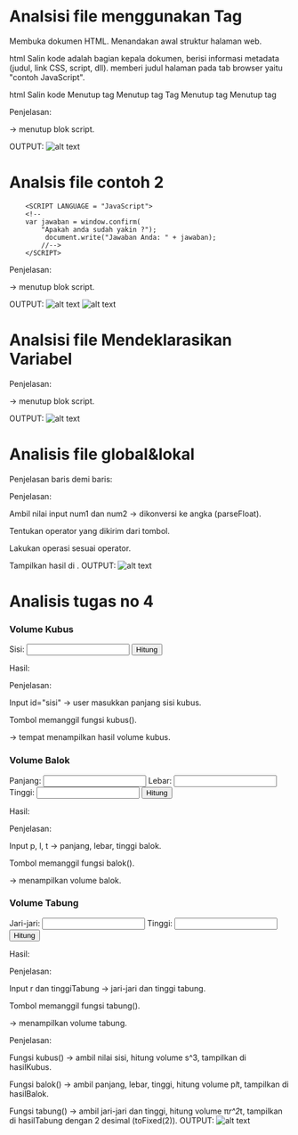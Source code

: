 # Analsisi file menggunakan Tag
<HTML> 
 Membuka dokumen HTML. Menandakan awal struktur halaman web.

html
Salin kode
    <HEAD><TITLE> contoh JavaScript</TITLE> 
    <HEAD> adalah bagian kepala dokumen, berisi informasi metadata (judul, link CSS, script, dll).
    <TITLE> contoh JavaScript</TITLE> memberi judul halaman pada tab browser yaitu "contoh JavaScript".

html
Salin kode
            <script language="JavaScript"> 
 Membuka tag <script> untuk menuliskan kode JavaScript.
 Atribut language="JavaScript" digunakan pada HTML lama untuk menunjukkan bahasa scripting, tapi di HTML5 sudah tidak direkomendasikan (cukup <script> saja).

html
Salin kode
            document.write("Program JavaSript Aku di kepala"); 
 Kode JavaScript yang dijalankan.
 Fungsi document.write() akan menulis teks langsung ke halaman web.
 Hasil: menampilkan "Program JavaSript Aku di kepala". Karena ada di dalam <head>, teks akan muncul sebelum <body> terbentuk.

html
Salin kode
            </script> 
 Menutup tag <script>.

html
Salin kode
        </HEAD> 
 Menutup bagian <HEAD>.

html
Salin kode
        <BODY> 
 Membuka bagian <BODY>. Semua konten utama halaman web (teks, gambar, script, dll) ditulis di sini.

html
Salin kode
        <script language="JavaScript"> 
 Membuka tag <script> lagi, kali ini berada di dalam <body>.

html
Salin kode
        document.write("Program JavaSript Aku di body"); 
 Kode JavaScript kedua.
 Akan menampilkan teks "Program JavaSript Aku di body" di dalam area body halaman.

html
Salin kode
        </script> 
 Menutup tag <script> di dalam body.

html
Salin kode
        </BODY> 
</HTML>
 Menutup bagian <BODY> dan dokumen HTML (</HTML>).
OUTPUT:
![alt text](image.png)

# Analisis file Even tertentu
<!DOCTYPE html> 
 Mendefinisikan bahwa dokumen ini menggunakan HTML5.

html
Salin kode
<html> 
 Tag pembuka dokumen HTML. Semua isi halaman ada di dalamnya.

html
Salin kode
    <head> 
        <title>Belajar Javascript : Mengenal Event Pada Javascript</title> 
    </head> 
 Bagian <head> berisi informasi untuk browser.
 <title> memberikan judul tab browser: "Belajar Javascript : Mengenal Event Pada Javascript".

html
Salin kode
    <body> 
 Membuka bagian <body> yang berisi konten utama halaman.

html
Salin kode
        <h1>Mengenal Event Pada Javascript</h1> 
 Menampilkan teks besar (judul utama) di halaman: "Mengenal Event Pada Javascript".

html
Salin kode
        <h2> Perograman WEB Event one click</h2> 
 Subjudul tingkat 2 yang ditampilkan: "Perograman WEB Event one click".
(Ada salah ketik: "Perograman" seharusnya "Pemrograman").

html
Salin kode
        <!-- memberikan event pada element tombol --> 
 Komentar HTML, tidak ditampilkan di browser. Hanya untuk catatan.

html
Salin kode
        <button onclick="tampilkan_nama()">klik disini </button> 
 Membuat tombol dengan teks "klik disini".
 Atribut onclick="tampilkan_nama()" artinya jika tombol diklik, maka JavaScript akan menjalankan fungsi tampilkan_nama().

html
Salin kode
        <!-- id hasil --> 
 Komentar lagi, memberi penjelasan bahwa elemen berikut punya ID untuk menampilkan hasil.

html
Salin kode
        <div id="hasil"></div> 
 Membuat elemen <div> kosong dengan id="hasil".
 Elemen ini akan diisi oleh JavaScript ketika tombol diklik.

html
Salin kode
     <script> 
        // membuat function tampilkan_nama 
        function tampilkan_nama(){ 
            document.getElementById("hasil").innerHTML = 
                "<h3>Nama Saya Adalah Andi Akram Nur Risal</h3>"; 
        } 
    </script> 
 Tag <script> digunakan untuk menulis kode JavaScript.
 Komentar // membuat function tampilkan_nama menjelaskan fungsi berikut.
 function tampilkan_nama(){ ... } mendefinisikan fungsi.
 document.getElementById("hasil").innerHTML = ...; mencari elemen <div> dengan ID hasil lalu mengisi kontennya dengan teks <h3>Nama Saya Adalah Andi Akram Nur Risal</h3>.
 Jadi ketika tombol diklik, isi <div> berubah dan teks nama muncul.

html
Salin kode
    </body> 
</html> 
 Menutup body dan HTML.
 OUTPUT:
 ![alt text](image.png)

 # Analisis file sederhana
 <HTML> 
 Membuka dokumen HTML. Semua isi halaman berada di dalamnya.

html
Salin kode
    <HEAD><TITLE> contoh sederhana JavaScript</TITLE></HEAD> 
 <HEAD> adalah bagian kepala dokumen.
 <TITLE> menentukan judul halaman pada tab browser: "contoh sederhana JavaScript".
 </HEAD> menutup bagian head.

html
Salin kode
    </BODY> 
 Kesalahan: di sini langsung menutup <BODY> padahal belum pernah membuka <BODY>. Seharusnya ada <BODY> sebelum ini.

html
Salin kode
        <script language="JavaScript"> 
 Membuka tag <script> untuk menulis JavaScript.
 Atribut language="JavaScript" adalah gaya lama, di HTML5 lebih baik gunakan <script> saja.

html
Salin kode
        document.write("Selamat Belajar Angkatan 2019","<br>"); 
 document.write() menuliskan teks langsung ke halaman.
 "Selamat Belajar Angkatan 2019" ditampilkan, lalu "<br>" membuat baris baru (line break).

html
Salin kode
        document.write("JavaScript Pemrograman WEB Teknik Komputer"); 
 Menuliskan lagi teks: "JavaScript Pemrograman WEB Teknik Komputer" di baris berikutnya.

html
Salin kode
        </script> 
 Menutup tag <script>.

html
Salin kode
    </BODY> 
</HTML> 
 Menutup <BODY> dan dokumen HTML.
 Karena <BODY> tidak pernah dibuka sebelumnya, maka ini tidak valid.
 OUTPUT:
 ![alt text](image-1.png)

 # Analisis file Memasukkan Data
 <HTML> 
 Membuka dokumen HTML.

html
Salin kode
    <HEAD> 
        <TITLE>Masukan Data</TITLE> 
    </HEAD> 
 Bagian <HEAD> untuk metadata dokumen.
 <TITLE> memberi judul halaman/tab di browser: "Masukan Data".

html
Salin kode
        <BODY> 
 Membuka bagian <BODY> → semua konten halaman akan tampil di sini.

html
Salin kode
            <SCRIPT LANGUAGE = "JavaScript"> 
 Membuka tag <script> untuk menulis kode JavaScript.
 Atribut LANGUAGE="JavaScript" adalah cara lama, di HTML5 cukup <script>.

html
Salin kode
            <!-- 
 Ini adalah cara lama untuk menyembunyikan kode JavaScript dari browser kuno yang belum mendukung JS. Zaman sekarang tidak diperlukan lagi.

js
Salin kode
            var nama = prompt("Siapa nama Anda?"); 
 Membuat variabel nama.
 prompt("Siapa nama Anda?") memunculkan kotak dialog input di browser.
 User diminta mengetikkan namanya, lalu nilainya disimpan ke variabel nama.

js
Salin kode
            document.write("Hai, " + nama); 
 Menampilkan teks ke halaman web.
 "Hai, " + nama akan menggabungkan string "Hai, " dengan input dari pengguna.
 Contoh: kalau user mengetik Budi, maka outputnya: "Hai, Budi".

html
Salin kode
        //--> 
 Bagian ini sebenarnya penutup komentar lama (//-->) supaya kode tidak terbaca browser lama.
 Di HTML/JS modern, bagian ini tidak dibutuhkan lagi.

html
Salin kode
            </SCRIPT> 
 Menutup tag <script>.

html
Salin kode
        </BODY> 
</HTML>
 Menutup <BODY> dan dokumen HTML.
 OUTPUT:
 ![alt text](image.png)

 # Analisis file jendelah contoh 1
 <SCRIPT LANGUAGE = JavaScript > 
    <!---->
        window.alert("Apakah anda akan meninggalkan laman ini" ); 
    //
        </SCRIPT> 
 Penjelasan:

<SCRIPT LANGUAGE = JavaScript> → membuka blok script.
 Catatan: LANGUAGE adalah cara lama. Di HTML5 sebaiknya gunakan <script> saja.

<!----> → komentar HTML lama, dulunya dipakai untuk menyembunyikan kode JS dari browser yang belum mendukung JavaScript.

window.alert("Apakah anda akan meninggalkan laman ini");

window.alert() akan menampilkan kotak dialog peringatan (alert box) dengan teks "Apakah anda akan meninggalkan laman ini".

User harus klik OK untuk menutup dialog.

// → komentar dalam JavaScript. Karena tidak ada kode di belakangnya, ini tidak berpengaruh.

</SCRIPT> → menutup blok script.
OUTPUT:
![alt text](image.png)

# Analsis file contoh 2
        <SCRIPT LANGUAGE = "JavaScript"> 
        <!-- 
        var jawaban = window.confirm( 
            "Apakah anda sudah yakin ?"); 
             document.write("Jawaban Anda: " + jawaban); 
            //--> 
        </SCRIPT> 
 Penjelasan:

<SCRIPT LANGUAGE="JavaScript"> → membuka blok JavaScript. (⚠️ LANGUAGE adalah cara lama, di HTML5 cukup <script>).

<!-- dan //--> → cara lama untuk menyembunyikan JS dari browser kuno. Sekarang tidak perlu lagi.

var jawaban = window.confirm("Apakah anda sudah yakin ?");

window.confirm() akan menampilkan kotak dialog konfirmasi dengan tombol OK dan Cancel.

Jika user klik OK → jawaban bernilai true.

Jika user klik Cancel → jawaban bernilai false.

document.write("Jawaban Anda: " + jawaban);

Menulis hasil ke halaman.

Jika klik OK → tampil: Jawaban Anda: true

Jika klik Cancel → tampil: Jawaban Anda: false

</SCRIPT> → menutup blok script.
OUTPUT:
![alt text](image.png)
![alt text](image-1.png)

# Analsisi file Mendeklarasikan Variabel
<script>
    var VariabelKu;
    var VariabelKu2 = 3;
    VariabelKu = 1234;
    document.write(VariabelKu * VariabelKu2);
  </script>
 Penjelasan:

<script> → membuka blok JavaScript.

var VariabelKu; → deklarasi variabel kosong bernama VariabelKu.

var VariabelKu2 = 3; → deklarasi variabel dengan nilai awal 3.

VariabelKu = 1234; → memberi nilai 1234 ke variabel VariabelKu.

document.write(VariabelKu * VariabelKu2); →

Menghitung hasil perkalian: 1234 × 3 = 3702

Menuliskan hasilnya langsung ke halaman web.

</script> → menutup blok script.
OUTPUT:
![alt text](image.png)

# Analisis file global&lokal
<script language= "Javascript" >
    <!--
        var a= 12;
        var b= 4;
        function Perkalian_Dengan2(b){
            a = b * 2;
            return a;
        }
        document.write("dua kali dari ", b, " adalah ", Perkalian_Dengan2(b));
        document.write(" nilai dari a adalah ", a);
    -->
</script>
 Penjelasan baris demi baris:

<script language="Javascript"> → membuka blok JavaScript.
 language sudah usang, lebih baik gunakan <script> saja.

var a=12; → mendeklarasikan variabel global a dengan nilai awal 12.

var b=4; → mendeklarasikan variabel global b dengan nilai 4.

function Perkalian_Dengan2(b){ ... } → membuat fungsi dengan parameter b.

a = b * 2; → memodifikasi variabel global a dengan nilai baru hasil perkalian.

return a; → mengembalikan nilai a.

document.write("dua kali dari ", b, " adalah ", Perkalian_Dengan2(b));

Menuliskan teks ke halaman.

Nilai b = 4.

Perkalian_Dengan2(b) = 4 * 2 = 8.

Hasil di browser: dua kali dari 4 adalah 8.

document.write(" nilai dari a adalah ", a);

Karena variabel global a telah diubah menjadi 8 di dalam fungsi,
 hasilnya:nilai dari a adalah 8
 OUTPUT:
![alt text](image.png)

# Analisis file koversi tipe data
var a = parseInt("27");
document.write("1." + a + "<br>");

a = parseInt("27.5");
document.write("2." + a + "<br>");

var a = parseInt("27A");
document.write("3." + a + "<br>");

a = parseInt("A27.5");
document.write("4." + a + "<br>");
Analisis:

parseInt("27") → angka utuh → 27

parseInt("27.5") → ambil bagian sebelum titik → 27

parseInt("27A") → ambil angka sebelum huruf → 27

parseInt("A27.5") → karakter pertama bukan angka → NaN
var b = parseFloat("27");
document.write("5." + b + "<br>");

b = parseFloat("27.5");
document.write("6." + b + "<br>");

var b = parseFloat("27A");
document.write("7." + b + "<br>");

b = parseFloat("A27.5");
document.write("8." + b + "<br>");
Analisis:

parseFloat("27") → angka utuh sebagai float → 27

parseFloat("27.5") → angka desimal → 27.5

parseFloat("27A") → baca angka sebelum huruf → 27

parseFloat("A27.5") → karakter pertama bukan angka → NaN
 OUTPUT:
 ![alt text](image.png)
 
# Analisis file operasi aritmatika
 document.write("2 + 3 = " + (2 + 3) ); 
document.write("<BR>");
(2 + 3) → operasi penjumlahan integer → 5

Output:

Salin kode
2 + 3 = 5
Blok 2: Pengurangan
javascript
Salin kode
document.write("20 + 3 = " + (20 - 3) ); 
document.write("<BR>");
Perhatikan: teks menulis "20 + 3" tapi operasi yang dilakukan adalah (20 - 3) → hasil 17

Output:

Salin kode
20 + 3 = 17
 Catatan: ini typo di teks, seharusnya "20 - 3" agar sesuai dengan operasi.

Blok 3: Perkalian
javascript
Salin kode
document.write("20* 3 = " + (2 * 3) ); 
document.write("<BR>");
Teks menulis "20* 3" tapi operasi (2 * 3) → hasil 6

Output:

Salin kode
20* 3 = 6
 Catatan: lagi-lagi teks dan operasi tidak sesuai. Seharusnya (20 * 3) jika ingin sesuai teks.

Blok 4: Pembagian
javascript
Salin kode
document.write("40 / 3 = " + (40 / 3) ); 
document.write("<BR>");
(40 / 3) → operasi pembagian → hasil 13.333333333333334

Output:

Salin kode
40 / 3 = 13.333333333333334
 OUTPUT:
 ![alt text](image.png)

 # Analisis file operator logika pembanding
 var nilai = prompt("Nilai (0-100): ", 0); 
 prompt() → membuat dialog input untuk pengguna.

Pesan: "Nilai (0-100):"

Default nilai: 0
 Nilai yang dimasukkan user disimpan dalam variabel nilai (tipe string).

 Operator Ternary (?)
js
Salin kode
var hasil = (nilai >= 60) ? "Lulus" : "Tidak Lulus"; 
 Fungsi operator ? :

Jika kondisi nilai >= 60 benar → hasil = "Lulus"

Jika kondisi salah → hasil = "Tidak Lulus"

 Menampilkan hasil
js
Salin kode
document.write("Hasil: " + hasil); 
 Menulis teks ke halaman:

Jika nilai ≥ 60 → Hasil: Lulus

Jika nilai < 60 → Hasil: Tidak Lulus
OUTPUT:
![alt text](image.png)
![alt text](image-1.png)

# Analisis tugas no 1
let angkaString = "123";      // string
let angkaInt = parseInt(angkaString); // konversi ke integer
angkaString adalah string "123".

parseInt(angkaString) → mengubah string "123" menjadi integer 123.

Tipe data setelah konversi: number

Output terkait:

typescript
Salin kode
String: 123 (tipe: string)
Integer: 123 (tipe: number)
Blok 2: String → Float
javascript
Salin kode
let angkaFloat = parseFloat("45.67"); // konversi ke float
"45.67" adalah string yang mewakili angka desimal.

parseFloat("45.67") → mengubah menjadi floating point number 45.67.

Tipe data: number

Output terkait:

less
Salin kode
Float: 45.67 (tipe: number)
Blok 3: Number → Boolean
javascript
Salin kode
let bool = Boolean(1);        // konversi ke boolean
Boolean(1) → semua angka selain 0 dianggap true dalam JavaScript.

Jadi bool = true.

Tipe data: boolean

Output terkait:

sql
Salin kode
Boolean: true (tipe: boolean)
 OUTPUT:
 ![alt text](image.png)

#_Analisis tugas no 2
 let data = ["Restu", 19, true, 85.5]; // string, integer, boolean, float
data adalah array yang berisi elemen berbeda tipe:

"Restu" → string

19 → number (integer)

true → boolean

85.5 → number (float)

JavaScript boleh mencampur tipe data dalam satu array.

Blok 2: Mengakses Elemen Array
javascript
Salin kode
document.write("Nama: " + data[0] + "<br>");
document.write("Umur: " + data[1] + "<br>");
document.write("Status Mahasiswa: " + data[2] + "<br>");
document.write("Nilai: " + data[3] + "<br>");
data[0] → "Restu" → Output: Nama: Restu

data[1] → 19 → Output: Umur: 19

data[2] → true → Output: Status Mahasiswa: true

data[3] → 85.5 → Output: Nilai: 85.5
OUTPUT:
![alt text](image.png)

 # AnalIsis tugas no 3
<input type="text" id="num1" placeholder="Angka 1">
<input type="text" id="num2" placeholder="Angka 2"><br><br>
 Penjelasan:

id="num1" dan id="num2" → digunakan untuk mengambil nilai lewat JavaScript.

placeholder → teks petunjuk di kotak input.

<br><br> → membuat jarak antar elemen input dan tombol.
<button onclick="hitung('+')">+</button>
<button onclick="hitung('-')">-</button>
<button onclick="hitung('*')">×</button>
<button onclick="hitung('/')">÷</button>
 Penjelasan:

Setiap tombol memanggil fungsi hitung() dengan parameter operator (+, -, *, /).
 Tempat Menampilkan Hasil
html
Salin kode
<p>Hasil: <span id="hasil"></span></p>
 Penjelasan:

<span id="hasil"> → tempat menampilkan hasil kalkulasi.

Nilai innerText dari <span> akan diubah lewat JavaScript.
<script>
function hitung(operator) {
  let a = parseFloat(document.getElementById("num1").value);
  let b = parseFloat(document.getElementById("num2").value);
  let result = 0;

  if (operator === '+') result = a + b;
  else if (operator === '-') result = a - b;
  else if (operator === '*') result = a * b;
  else if (operator === '/') result = a / b;

  document.getElementById("hasil").innerText = result;
}
</script>
 Penjelasan:

Ambil nilai input num1 dan num2 → dikonversi ke angka (parseFloat).

Tentukan operator yang dikirim dari tombol.

Lakukan operasi sesuai operator.

Tampilkan hasil di <span id="hasil">.
OUTPUT:
![alt text](image.png)

# Analisis tugas no 4
<h3>Volume Kubus</h3>
Sisi: <input type="text" id="sisi">
<button onclick="kubus()">Hitung</button>
<p>Hasil: <span id="hasilKubus"></span></p>
 Penjelasan:

Input id="sisi" → user masukkan panjang sisi kubus.

Tombol memanggil fungsi kubus().

<span id="hasilKubus"> → tempat menampilkan hasil volume kubus.

<h3>Volume Balok</h3>
Panjang: <input type="text" id="p">
Lebar: <input type="text" id="l">
Tinggi: <input type="text" id="t">
<button onclick="balok()">Hitung</button>
<p>Hasil: <span id="hasilBalok"></span></p>
 Penjelasan:

Input p, l, t → panjang, lebar, tinggi balok.

Tombol memanggil fungsi balok().

<span id="hasilBalok"> → menampilkan volume balok.

<h3>Volume Tabung</h3>
Jari-jari: <input type="text" id="r">
Tinggi: <input type="text" id="tinggiTabung">
<button onclick="tabung()">Hitung</button>
<p>Hasil: <span id="hasilTabung"></span></p>
 Penjelasan:

Input r dan tinggiTabung → jari-jari dan tinggi tabung.

Tombol memanggil fungsi tabung().

<span id="hasilTabung"> → menampilkan volume tabung.

<script>
function kubus() {
  let s = parseFloat(document.getElementById("sisi").value);
  document.getElementById("hasilKubus").innerText = s * s * s;
}

function balok() {
  let p = parseFloat(document.getElementById("p").value);
  let l = parseFloat(document.getElementById("l").value);
  let t = parseFloat(document.getElementById("t").value);
  document.getElementById("hasilBalok").innerText = p * l * t;
}

function tabung() {
  let r = parseFloat(document.getElementById("r").value);
  let t = parseFloat(document.getElementById("tinggiTabung").value);
  document.getElementById("hasilTabung").innerText = (Math.PI * r * r * t).toFixed(2);
}
</script>
 Penjelasan:

Fungsi kubus() → ambil nilai sisi, hitung volume s^3, tampilkan di hasilKubus.

Fungsi balok() → ambil panjang, lebar, tinggi, hitung volume p*l*t, tampilkan di hasilBalok.

Fungsi tabung() → ambil jari-jari dan tinggi, hitung volume π*r^2*t, tampilkan di hasilTabung dengan 2 desimal (toFixed(2)).
OUTPUT:
![alt text](image.png)












